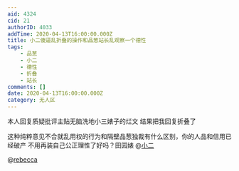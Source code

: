 ```yaml
---
aid: 4324
cid: 21
authorID: 4033
addTime: 2020-04-13T16:00:00.000Z
title: 小二傻逼乱折叠的操作和品葱站长乱观察一个德性
tags:
    - 品葱
    - 小二
    - 德性
    - 折叠
    - 站长
comments: []
date: 2020-04-13T16:00:00.000Z
category: 无人区
---
```


本人回复质疑批评主贴无脑洗地小三婊子的烂文 结果把我回复折叠了

这种纯粹意见不合就乱用权的行为和隔壁品葱独裁有什么区别，你的人品和信用已经破产 不用再装自己公正理性了好吗？田园婊 @[小二](/member/%E5%B0%8F%E4%BA%8C)

@[rebecca](/member/rebecca)
